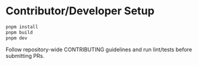 # Contributor/Developer Setup

```bash
pnpm install
pnpm build
pnpm dev
```

Follow repository-wide CONTRIBUTING guidelines and run lint/tests before submitting PRs.
